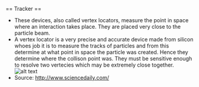 == Tracker ==
 * These devices, also called vertex locators, measure the point in space where an interaction takes place. They are placed very close to the particle beam.
 * A vertex locator is a very precise and accurate device made from silicon whoes job it is to measure the tracks of particles and from this determine at what point in space the particle was created. Hence they determine where the collison point was. They must be sensitive enough to resolve two vertecies which may be extremely close together. 
 ![alt text](/img/VertexDetector.png "Silicon Vertex detector modules for the LHCb")
 * Source: http://www.sciencedaily.com/
